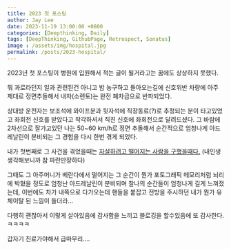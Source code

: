 ```yaml
---
title: 2023 첫 포스팅 
author: Jay Lee
date: 2023-11-19 13:00:00 +0800
categories: [Deepthinking, Daily]
tags: [DeepThinking, GithubPage, Retrospect, Sonatus]
image : /assets/img/hospital.jpg
permalink: /posts/2023-hospital/
---
```


2023년 첫 포스팅이 병원에 입원해서 적는 글이 될거라고는 꿈에도 상상하지 못했다.

뭐 과로라던지 일과 관련된건 아니고 밤 농구하고 돌아오는길에 신호위반 차량에 아주 제대로 정면추돌해서 내차(소렌토)는 완전 폐차급으로 반파되었다.

상대방 운전자는 보조석에 와이프분과 뒷자석에 직장동료(?)로 추정되는 분이 타고있었고 좌회전 신호를 받았다고 착각하셔서 직진 신호에 좌회전으로 달려드셨다. 그 바람에 2차선으로 잘가고있던 나는 50~60 km/h로 정면 추돌해서 순간적으로 엄청나게 아드레날린이 분비되는 그 경험을 다시 한번 겪게 되었다.

내가 첫번째로 그 사건을 겪었을때는 [자살하려고 떨어지는 사람을 구했을때다.](https://news.nate.com/view/20091213n06658?fbclid=IwAR3wZ-IMRg0_tf87h_aEP5yVmKr-hDrBQJWq2eMFh8Jkh3mgcMUnoraOBEw) (내인생 생각해보니까 참 파란만장하다) 

그때도 그 아주머니가 베란다에서 떨어지는 그 순간이 뭔가 포토그래픽 메모리처럼 뇌리에 박혔을 정도로 엄청난 아드레날린이 분비되며 찰나의 순간들이 엄청나게 길게 느껴졌는데, 이번에도 차가 내쪽으로 다가오는데 핸들을 붙잡고 전방을 주시하던 내가 뭔가 유체이탈 된 느낌이 들더라...

다행히 괜찮아서 이렇게 살아있음에 감사함을 느끼고 블로깅을 할수있음에 또 감사한다. 
ㅋㅋㅋㅋ

갑자기 진료가야해서 급마무리....